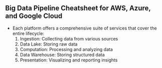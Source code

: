 ## Big Data Pipeline Cheatsheet for AWS, Azure, and Google Cloud
* Each platform offers a comprehensive suite of services that cover the entire lifecycle:
    1. Ingestion: Collecting data from various sources
    1. Data Lake: Storing raw data
    1. Computation: Processing and analyzing data
    1. Data Warehouse: Storing structured data
    1. Presentation: Visualizing and reporting insights
